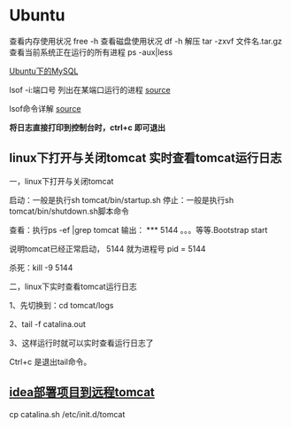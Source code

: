 # Ubuntu
查看内存使用状况 free -h
查看磁盘使用状况 df -h
解压 tar -zxvf 文件名.tar.gz
查看当前系统正在运行的所有进程 ps -aux|less

[Ubuntu下的MySQL](https://www.cnblogs.com/boshen-hzb/p/5889633.html)

lsof -i:端口号   列出在某端口运行的进程  [source](http://blog.csdn.net/sela0708/article/details/72846334)

lsof命令详解 [source](https://www.douban.com/note/531569168/)

**将日志直接打印到控制台时，ctrl+c 即可退出**

## linux下打开与关闭tomcat 实时查看tomcat运行日志

一，linux下打开与关闭tomcat

启动：一般是执行sh tomcat/bin/startup.sh
停止：一般是执行sh tomcat/bin/shutdown.sh脚本命令
 
查看：执行ps -ef |grep tomcat 输出：
*** 5144   。。。等等.Bootstrap start
 
说明tomcat已经正常启动， 5144 就为进程号 pid = 5144

杀死：kill -9 5144

二，linux下实时查看tomcat运行日志

1、先切换到：cd tomcat/logs

2、tail -f catalina.out

3、这样运行时就可以实时查看运行日志了

Ctrl+c 是退出tail命令。

## [idea部署项目到远程tomcat](http://blog.csdn.net/tianjun2012/article/details/52795202)

cp catalina.sh /etc/init.d/tomcat
